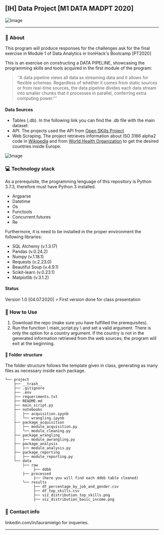 ## [IH] Data Project [M1 DATA MADPT 2020]

![Image](https://res.cloudinary.com/dute7e5ne/image/upload/v1593836752/portada_git_yjbtc6.png)

---

### :pushpin: **About**
This program will produce responses for the challenges ask for the final exercise in Module 1 of Data Analytics in IronHack's Bootcamp [PT2020]

This is an exercise on constructing a DATA PIPELINE, showcasing the programming skills and tools acquired in the first module of the program:
> ''A data pipeline views all data as streaming data and it allows for flexible schemas. Regardless of whether it comes from static sources or from real-time sources, the data pipeline divides each data stream into smaller chunks that it processes in parallel, conferring extra computing power.'''

#### Data Sources

* Tables (.db). In the following link you can find the .db file with the main dataset:
* API. The projects used the API from [Open SKills Project](http://dataatwork.org/data/)
* Web Scraping. The project retrieves information about ISO 3166 alpha2 code in [Wikipedia](https://en.wikipedia.org/wiki/ISO_3166-1_alpha-2) and from [World Health Organization](https://www.euro.who.int/en/countries) to get the desired countries inside Europe.


![Image](https://res.cloudinary.com/dute7e5ne/image/upload/v1593836752/estructura_git_adymbf.png)

### :computer: **Technology stack**
As a prerequisite, the programming lenguage of this repository is Python 3.7.3, therefore must have Python 3 installed.
- Argparse
- Datetime
- Os
- Functools
- Concurrent.futures
- Re

Furthermore, it is need to be installed in the proper environment the following libraries:
- SQL Alchemy (v.1.3.17)
- Pandas (v.0.24.2)
- Numpy (v.1.18.1)
- Requests (v.2.23.0)
- Beautiful Soup (v.4.9.1)
- Scikit-learn (v.0.23.1)
- Matplotlib (v.3.1.2)


#### Status
Version 1.0 [04.07.2020] > First version done for class presentation


### :wrench: **How to Use**
1. Download the repo (make sure you have fulfilled the prerequisites).
2. Run the function \ main_script.py \ and set a valid argument. There is only the option for a country argument. If the country is not in the generated information retrieved from the web sources, the program will exit at the beginning.

#### :file_folder: **Folder structure**
The folder structure follows the template given in class, generating as many files as necessary inside each package.

```
└── project
    ├── __trash__
    ├── .gitignore
    ├── .env
    ├── requeriments.txt
    ├── README.md
    ├── main_script.py
    ├── notebooks
    │   ├── acquisition.ipynb
    │   └── wrangling.ipynb
    ├── package_acquisition
    │   ├── module_acquisition.py
    │   └── module_cleaning.py
    ├── package_wrangling
    │   ├── module_awrangling.py
    ├── package_analysis
    │   ├── module_analysis.py
    ├── package_reporting
    │   ├── module_reporting.py
    └── data
        ├── raw
             ├── ddbb
        ├── processed
             ├── (here you will find each ddbb table cleaned)
        └── results
             ├── df_percentage_by_job_and_gender.csv
             ├── df_top_skills.csv
             ├── viz_distribution_top_skills.png
             ├── viz_distribution_basic_income.png

```

### :love_letter: **Contact info**
linkedin.com/in/lauramielgo for inqueries.

---

